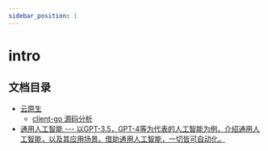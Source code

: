 ```yaml
---
sidebar_position: 1
---
```


# intro

## 文档目录

* [云原生](/docs/category/cloud-native)
  * [client-go 源码分析](/docs/category/client-go)
* [通用人工智能 --- 以GPT-3.5，GPT-4等为代表的人工智能为例，介绍通用人工智能，以及其应用场景。借助通用人工智能，一切皆可自动化。](/docs/category/general-ai)